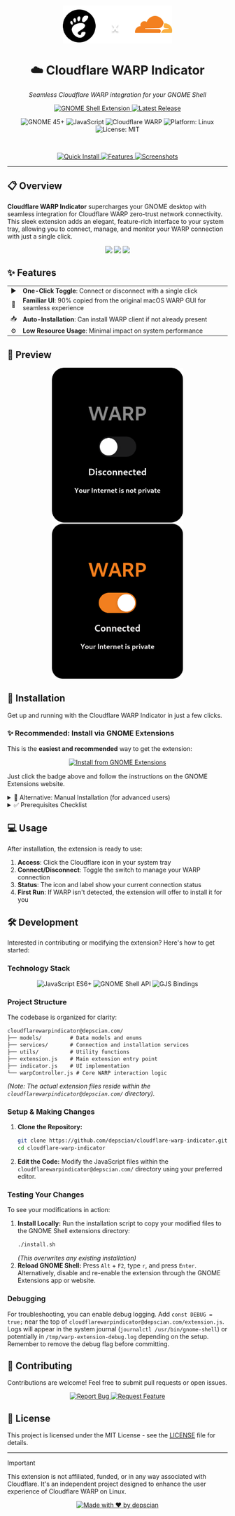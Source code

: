 <div align="center">
  
  <img src="assets/header.png" alt="Cloudflare WARP Indicator" width="250" />

  # ☁️ Cloudflare WARP Indicator

  *Seamless Cloudflare WARP integration for your GNOME Shell*

  <p>
    <a href="https://extensions.gnome.org/extension/6825/cloudflare-warp-indicator/">
      <img src="https://img.shields.io/badge/GNOME_Shell-Extension-4A86CF?style=for-the-badge&logo=gnome&logoColor=white" alt="GNOME Shell Extension" />
    </a>
    <!-- <a href="https://github.com/depscian/cloudflare-warp-indicator">
      <img src="https://img.shields.io/github/stars/depscian/cloudflare-warp-indicator?style=for-the-badge&logo=github&color=yellow" alt="GitHub stars" />
    </a> -->
    <a href="https://github.com/depscian/cloudflare-warp-indicator/releases/latest">
      <img src="https://img.shields.io/github/v/release/depscian/cloudflare-warp-indicator?style=for-the-badge&logo=github&color=brightgreen" alt="Latest Release" />
    </a>
  </p>

  <p>
    <img src="https://img.shields.io/badge/GNOME-45%2B-4A86CF?style=flat-square&logo=gnome&logoColor=white" alt="GNOME 45+" />
    <img src="https://img.shields.io/badge/language-JavaScript-F7DF1E?style=flat-square&logo=javascript" alt="JavaScript" />
    <img src="https://img.shields.io/badge/Cloudflare-WARP-F38020?style=flat-square&logo=cloudflare&logoColor=white" alt="Cloudflare WARP" />
    <img src="https://img.shields.io/badge/platform-Linux-FCC624?style=flat-square&logo=linux&logoColor=white" alt="Platform: Linux" />
    <img src="https://img.shields.io/badge/license-MIT-brightgreen?style=flat-square" alt="License: MIT" />
  </p>
  
  <br />

  <p>
    <a href="#-installation">
      <img src="https://img.shields.io/badge/⚡_Quick_Install-171717?style=for-the-badge" alt="Quick Install" />
    </a>
    <a href="#-features">
      <img src="https://img.shields.io/badge/✨_Features-171717?style=for-the-badge" alt="Features" />
    </a>
    <a href="#-preview">
      <img src="https://img.shields.io/badge/📸_Screenshots-171717?style=for-the-badge" alt="Screenshots" />
    </a>
  </p>

</div>

---

## 📋 Overview

**Cloudflare WARP Indicator** supercharges your GNOME desktop with seamless integration for Cloudflare WARP zero-trust network connectivity. This sleek extension adds an elegant, feature-rich interface to your system tray, allowing you to connect, manage, and monitor your WARP connection with just a single click.

<div align="center">
  <img src="https://img.shields.io/badge/Secure-Connection-success?style=for-the-badge&logo=cloudflare&logoColor=white" />
  <img src="https://img.shields.io/badge/Zero_Trust-Network-blue?style=for-the-badge&logo=shield&logoColor=white" />
  <img src="https://img.shields.io/badge/Enhanced-Privacy-purple?style=for-the-badge&logo=privacybadger&logoColor=white" />
</div>

## ✨ Features

<div align="center">
  <table>
    <tr>
      <td align="center">▶️</td>
      <td><b>One-Click Toggle</b>: Connect or disconnect with a single click</td>
    </tr>
    <tr>
      <td align="center">🎨</td>
      <td><b>Familiar UI</b>: 90% copied from the original macOS WARP GUI for seamless experience</td>
    </tr>
    <tr>
      <td align="center">📥</td>
      <td><b>Auto-Installation</b>: Can install WARP client if not already present</td>
    </tr>
    <tr>
      <td align="center">⚙️</td>
      <td><b>Low Resource Usage</b>: Minimal impact on system performance</td>
    </tr>
  </table>
</div>

## 📸 Preview

<p align="center">
  <img src="assets/preview-disconnected.png" alt="WARP Indicator Screenshot" width="300" />
  <img src="assets/preview-connected.png" alt="WARP Indicator Screenshot" width="300" />
</p>

## 🚀 Installation

Get up and running with the Cloudflare WARP Indicator in just a few clicks.

### ✨ Recommended: Install via GNOME Extensions

This is the **easiest and recommended** way to get the extension:

<div align="center" style="margin-bottom: 15px;">
  <a href="https://extensions.gnome.org/extension/6825/cloudflare-warp-indicator/">
    <img src="https://img.shields.io/badge/Install_from-GNOME_Extensions-4A86CF?style=for-the-badge&logo=gnome&logoColor=white" alt="Install from GNOME Extensions" />
  </a>
</div>

Just click the badge above and follow the instructions on the GNOME Extensions website.

<details>
<summary>🔧 Alternative: Manual Installation (for advanced users)</summary>

If you prefer installing from source:

1.  **Clone the repository:**
    ```bash
    git clone https://github.com/depscian/cloudflare-warp-indicator.git
    ```
2.  **Navigate into the directory:**
    ```bash
    cd cloudflare-warp-indicator
    ```
3.  **Run the install script:**
    ```bash
    ./install.sh
    ```
    *(Note: You might need to make the script executable first: `chmod +x install.sh`)*

</details>

<details>
<summary>✅ Prerequisites Checklist</summary>

Make sure your system is ready:

*   **GNOME Shell:** Version 45 or newer.
*   **Cloudflare WARP Client:** Must be installed. The extension can help install it if missing.
*   **GLib/Gio Libraries:** Usually included with GNOME.

</details>

## 💻 Usage

After installation, the extension is ready to use:

1. **Access**: Click the Cloudflare icon in your system tray
2. **Connect/Disconnect**: Toggle the switch to manage your WARP connection
3. **Status**: The icon and label show your current connection status
4. **First Run**: If WARP isn't detected, the extension will offer to install it for you

## 🛠️ Development

Interested in contributing or modifying the extension? Here's how to get started:

### Technology Stack

<div align="center">
  <img src="https://img.shields.io/badge/JavaScript-ES6%2B-F7DF1E?style=flat-square&logo=javascript" alt="JavaScript ES6+" />
  <img src="https://img.shields.io/badge/GNOME_Shell-API-4A86CF?style=flat-square&logo=gnome" alt="GNOME Shell API" />
  <img src="https://img.shields.io/badge/GJS-Bindings-4A86CF?style=flat-square" alt="GJS Bindings" />
</div>

### Project Structure

The codebase is organized for clarity:

```
cloudflarewarpindicator@depscian.com/
├── models/         # Data models and enums
├── services/       # Connection and installation services
├── utils/          # Utility functions
├── extension.js    # Main extension entry point
├── indicator.js    # UI implementation
└── warpController.js # Core WARP interaction logic
```
*(Note: The actual extension files reside within the `cloudflarewarpindicator@depscian.com/` directory).* 

### Setup & Making Changes

1.  **Clone the Repository:**
    ```bash
    git clone https://github.com/depscian/cloudflare-warp-indicator.git
    cd cloudflare-warp-indicator
    ```
2.  **Edit the Code:** Modify the JavaScript files within the `cloudflarewarpindicator@depscian.com/` directory using your preferred editor.

### Testing Your Changes

To see your modifications in action:

1.  **Install Locally:** Run the installation script to copy your modified files to the GNOME Shell extensions directory:
    ```bash
    ./install.sh 
    ```
    *(This overwrites any existing installation)*
2.  **Reload GNOME Shell:** Press `Alt` + `F2`, type `r`, and press `Enter`. Alternatively, disable and re-enable the extension through the GNOME Extensions app or website.

### Debugging

For troubleshooting, you can enable debug logging. Add `const DEBUG = true;` near the top of `cloudflarewarpindicator@depscian.com/extension.js`. Logs will appear in the system journal (`journalctl /usr/bin/gnome-shell`) or potentially in `/tmp/warp-extension-debug.log` depending on the setup. Remember to remove the debug flag before committing.

## 👥 Contributing

Contributions are welcome! Feel free to submit pull requests or open issues.

<div align="center">
  <a href="https://github.com/depscian/cloudflare-warp-indicator/issues/new">
    <img src="https://img.shields.io/badge/Report_Bug-critical?style=for-the-badge&logo=github" alt="Report Bug" />
  </a>
  <a href="https://github.com/depscian/cloudflare-warp-indicator/issues/new">
    <img src="https://img.shields.io/badge/Request_Feature-blue?style=for-the-badge&logo=github" alt="Request Feature" />
  </a>
</div>

## 📄 License

This project is licensed under the MIT License - see the [LICENSE](LICENSE) file for details.

---
> [!IMPORTANT]
> This extension is not affiliated, funded, or in any way associated with Cloudflare. It's an independent project designed to enhance the user experience of Cloudflare WARP on Linux.

<div align="center">
  <p>
    <a href="https://github.com/depscian/cloudflare-warp-indicator">
      <img src="https://img.shields.io/badge/Made_with_❤️_by-depscian-F38020?style=for-the-badge&logo=github&logoColor=white" alt="Made with ❤️ by depscian" />
    </a>
  </p>
  
  <!-- <p>
    <a href="https://github.com/depscian/cloudflare-warp-indicator/stargazers">
      <img src="https://img.shields.io/github/stars/depscian/cloudflare-warp-indicator?style=social" alt="Stars" />
    </a>
    •
    <a href="https://github.com/depscian/cloudflare-warp-indicator/network/members">
      <img src="https://img.shields.io/github/forks/depscian/cloudflare-warp-indicator?style=social" alt="Forks" />
    </a>
    •
    <a href="https://github.com/depscian/cloudflare-warp-indicator/watchers">
      <img src="https://img.shields.io/github/watchers/depscian/cloudflare-warp-indicator?style=social" alt="Watchers" />
    </a>
  </p> -->
</div>